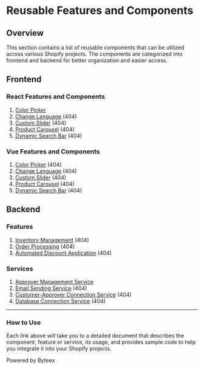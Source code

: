 # Reusable Features and Components

## Overview

This section contains a list of reusable components that can be utilized across various Shopify projects. The components are categorized into frontend and backend for better organization and easier access.

## Frontend 

### React Features and Components

1. [Color Picker](frontend/react/Color_Picker.md)
2. [Change Language](frontend/react/Change_Language.md) (404)
3. [Custom Slider](frontend/react/Custom_Slider.md) (404)
4. [Product Carousel](frontend/react/Product_Carousel.md) (404)
5. [Dynamic Search Bar](frontend/react/Dynamic_Search_Bar.md) (404)

### Vue Features and Components

1. [Color Picker](frontend/vue/Color_Picker.md) (404)
2. [Change Language](frontend/vue/Change_Language.md) (404)
3. [Custom Slider](frontend/vue/Custom_Slider.md) (404)
4. [Product Carousel](frontend/vue/Product_Carousel.md) (404)
5. [Dynamic Search Bar](frontend/vue/Dynamic_Search_Bar.md) (404)

## Backend

### Features

1. [Inventory Management](/backend/features/Inventory_Management.md) (404)
2. [Order Processing](/backend/features/Order_Processing.md) (404)
3. [Automated Discount Application](/backend/features/Automated_Discount_Application.md) (404)

### Services

1. [Approver Management Service](backend/services/Approver_Management_Service.md)
2. [Email Sending Service](backend/services/Email_Sending_Service.md) (404)
3. [Customer-Approver Connection Service](backend/services/Customer_Approver_Connection_Service.md) (404)
6. [Database Connection Service](backend/services/Database_Connection_Service.md) (404)

---

### How to Use

Each link above will take you to a detailed document that describes the component, feature or service, its usage, and provides sample code to help you integrate it into your Shopify projects.

Powered by Byteex
